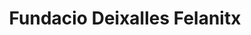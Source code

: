 ---
title: "Fundacio Deixalles Felanitx"
url: /felanitx/fundacio-deixalles-felanitx/
shop: caridad
---